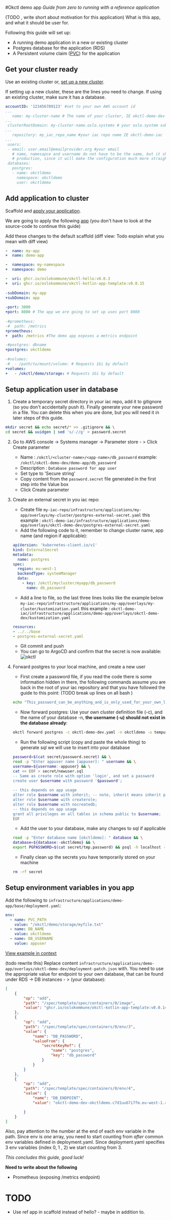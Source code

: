 #Okctl demo app
*Guide from zero to running with a reference application*

(TODO , write short about motivation for this application)
What is this app, and what it should be user for.

Following this guide will set up:

* A running demo application in a new or existing cluster
* Postgres database for the application (RDS)
* A Persistent volume claim ([PVC](https://aws.amazon.com/premiumsupport/knowledge-center/eks-persistent-storage/)) for the application 


## Get your cluster ready
Use an existing cluster or, [set up a new cluster](https://okctl.io/getting-started/create-cluster/).

If setting up a new cluster, these are the lines you need to change. If using an existing cluster, make sure it has a database.

```yaml
accountID: '123456789123' #set to your own AWS account id
...
   name: my-cluster-name # The name of your cluster, IE okctl-demo-dev
...
 clusterRootDomain: my-cluster-name.oslo.systems # your oslo.system sub-domain
...
   repository: my_iac_repo_name #your iac repo name IE okctl-demo-iac
...
 users:
 - email: user.email@emailprovider.org #your email
   # name, namesapce and username do not have to be the same, but it should be the same as you chose for
   # production, since it will make the configuration much more straight-forward later
 databases:
   postgres:  
   - name: okctldemo 
     namespace: okctldemo
     user: okctldemo
```

## Add application to cluster
Scaffold and [apply your application](https://okctl.io/getting-started/create-application/).

We are going to apply the following [app](https://github.com/oslokommune/okctl-kotlin-app-template) (you don't have to look at the source-code to continue this guide)

Add these changes to the default scaffold (diff view: Todo explain what you mean with diff view) 
```yaml
-  name: my-app
+  name: demo-app

-  namespace: my-namespace
+  namespace: demo

-  uri: ghcr.io/oslokommune/okctl-hello:v0.0.3
+  uri: ghcr.io/oslokommune/okctl-kotlin-app-template:v0.0.15
  
-subDomain: my-app
+subDomain: app
  
-port: 3000
+port: 8080 # The app we are going to set up uses port 8080
  
-#prometheus:
-#  path: /metrics
+prometheus: 
+  path: /metrics #The demo app exposes a metrics endpoint

-#postgres: dbname
+postgres: okctldemo
  
-#volumes:
-#  - /path/to/mount/volume: # Requests 1Gi by default
+volumes:
+   - /okctl/demo/storage: # Requests 1Gi by default

```

## Setup application user in database
1. Create a temporary secret directory in your iac repo, add it to gitignore (so you don't accidentally push it). Finally generate your new password in a file. You can delete this when you are done, but you will need it in later steps of this guide.
```bash
mkdir secret && echo secret/* >> .gitignore && \
cd secret && uuidgen | sed 's/-//g' > password.secret
```

2. Go to AWS console -> Systems manager -> Parameter store - > Click Create parameter
    * Name : `/okctl/<cluster-name>/<app-name>/db_password`  example: `/okctl/okctl-demo-dev/demo-app/db_password`
    * Description : `Database password for app user`
    * Set type to 'Secure string'
    * Copy content from the `password.secret` file generated in the first step into the Value box
    * Click Create parameter
3. Create an external secret in you iac repo:
    * Create file `my-iac-repo/infrastructure/applications/my-app/overlays/my-cluster/postgres-external-secret.yaml`  this example : `okctl-demo-iac/infrastructure/applications/demo-app/overlays/okctl-demo-dev/postgres-external-secret.yaml`
    * Add the following code to it, remember to change cluster name, app name (and region if applicable):
    ```yaml
    apiVersion: 'kubernetes-client.io/v1'
    kind: ExternalSecret
    metadata:
      name: postgres
    spec:
      region: eu-west-1
      backendType: systemManager
      data:
        - key: /okctl/mycluster/myapp/db_password
          name: db_password
    ```
    * Add a line to file, so the last three lines looks like the example below `my-iac-repo/infrastructure/applications/my-app/overlays/my-cluster/kustomization.yaml` this example : `okctl-demo-iac/infrastructure/applications/demo-app/overlays/okctl-demo-dev/kustomization.yaml`
    ```yaml
    resources:
    - ../../base
    - postgres-external-secret.yaml
    ```
    * Git commit and push
    * You can go to ArgoCD and confirm that the secret is now available:
      ![okctl](../img/externalsecret-argocd.png)

4. Forward postgres to your local machine, and create a new user
    * First create a password file, if you read the code there is some information hidden in there, the following commands assume you are back in the root of your iac repository and that you have followed the guide to this point:
      (TODO break up lines on all bash )
    ```bash
    echo "This_password_can_be_anything_and_is_only_used_for_your_own_login_into_psql_after_forward_postgres_is_running_Yes_this_entire_sentence_will_be_part_of_your_temporary_password"$(uuidgen | sed 's/-//g') > secret/tmp.password
    ```
    * Now forward postgres: Use your own cluster definition file (-c), and the name of your database -n, **the username (-u) should not exist in the database already**:
    ```bash
    okctl forward postgres -c okctl-demo-dev.yaml -n okctldemo -u tempuser -p secret/tmp.password
    ```
    * Run the following script (copy and paste the whole thing) to generate sql we will use to insert into your database
    ```bash
    password=$(cat secret/password.secret) && \
    read -p "Enter appuser name [appuser]: " username && \
    username=${username:-appuser} && \
    cat << EOF > secret/newuser.sql
    -- Same as create role with option 'login', and set a password
    create user $username with password '$password';
  
    -- this depends on app usage
    alter role $username with inherit; -- note, inherit means inherit privileges, not role stuff (createrole, createdb, etc)
    alter role $username with createrole;
    alter role $username with nocreatedb;
    -- this depends on app usage
    grant all privileges on all tables in schema public to $username;
    EOF
    ```
  
    * Add the user to your database, make any changes to sql if applicable
    ```bash
    read -p "Enter database name [okctldemo]: " database && \
    database=${database:-okctldemo} && \
    export PGPASSWORD=$(cat secret/tmp.password) && psql -h localhost -U tempuser $database < secret/newuser.sql
    ```
  
    * Finally clean up the secrets you have temporarily stored on your machine
    ```bash
    rm -rf secret
    ```

## Setup environment variables in you app

Add the following to `infrastructure/applications/demo-app/base/deployment.yaml`:
```yaml
env:
  - name: PVC_PATH
    value: "/okctl/demo/storage/myfile.txt"
  - name: DB_NAME
    value: okctldemo
  - name: DB_USERNAME
    value: appuser
```
[View example in context](https://github.com/oslokommune/okctl-demo-iac/blob/5a685ce340f10d008a2e615e1f9b9c4b305dedc9/infrastructure/applications/demo-app/base/deployment.yaml)

(todo rewrite this)
Replace content `infrastructure/applications/demo-app/overlays/okctl-demo-dev/deployment-patch.json` with. You need to use the appropriate value for endpoint to your own database, that can be found under RDS -> DB instances - > (your database):
```json
[
    {
        "op": "add",
        "path": "/spec/template/spec/containers/0/image",
        "value": "ghcr.io/oslokommune/okctl-kotlin-app-template:v0.0.14"
    },
    {
        "op": "add",
        "path": "/spec/template/spec/containers/0/env/3",
        "value": {
            "name": "DB_PASSWORD",
            "valueFrom": {
                "secretKeyRef": {
                    "name": "postgres",
                    "key": "db_password"
                }
            }
        }
    },
    {
        "op": "add",
        "path": "/spec/template/spec/containers/0/env/4",
        "value": {
            "name": "DB_ENDPOINT",
            "value": "okctl-demo-dev-okctldemo.c7d1uu67i7fm.eu-west-1.rds.amazonaws.com"

        }
    }
]
```

Also, pay attention to the number at the end of each env variable in the path. Since env is *one* array, you need to start counting from *after* common env variables defined in deployment.yaml.
Since deployment.yaml specifies 3 env variables (index 0, 1 , 2) we start counting from 3.

*This concludes this guide, good luck!* 

**Need to write about the following**

* Prometheus (exposing /metrics endpoint)

# TODO 
* Use ref app in scaffold instead of hello? - maybe in addition to.
